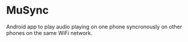 # MuSync
Android app to play audio playing on one phone syncronously on other phones on the same WiFi network.
